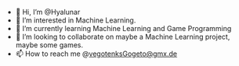- 👋 Hi, I’m @Hyalunar
- 👀 I’m interested in Machine Learning.
- 🌱 I’m currently learning Machine Learning and Game Programming
- 💞️ I’m looking to collaborate on maybe a Machine Learning project, maybe some games.
- 📫 How to reach me @vegotenksGogeto@gmx.de

<!---
Hyalunar/Hyalunar is a ✨ special ✨ repository because its `README.md` (this file) appears on your GitHub profile.
You can click the Preview link to take a look at your changes.
--->
